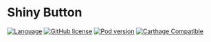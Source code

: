 # Shiny Button

[![Language](https://img.shields.io/badge/Swift-4-orange.svg)]()
[![GitHub license](https://img.shields.io/cocoapods/l/EPShinyButton.svg)](https://github.com/8pockets/EPShinyButton/blob/master/LICENSE)
[![Pod version](https://img.shields.io/cocoapods/v/EPShinyButton.svg?style=flat)](https://cocoapods.org/pods/EPShinyButton)
[![Carthage Compatible](https://img.shields.io/badge/Carthage-compatible-yellow.svg)](https://github.com/Carthage/Carthage)

